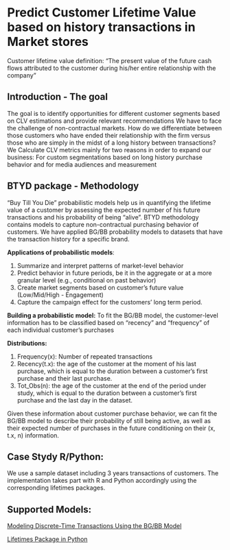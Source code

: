 # Predict Customer Lifetime Value based on history transactions in Market stores
Customer lifetime value definition:
“The present value of the future cash flows attributed to the customer during his/her entire relationship with the company”
## Introduction - The goal
The goal is to identify opportunities for different customer segments based on CLV estimations and provide relevant recommendations
We have to face the challenge of non-contractual markets. How do we differentiate between those customers who have ended their relationship with the firm versus those who are simply in the midst of a long history between transactions?
We Calculate CLV metrics mainly for two reasons in order to expand our business: 
For custom segmentations based on long history purchase behavior and for media audiences and measurement
## BTYD package - Methodology
“Buy Till You Die” probabilistic models help us in quantifying the lifetime value of a customer by assessing the expected number of his future transactions and his probability of being “alive”. BTYD methodology contains models to capture non-contractual purchasing behavior of customers. We have applied BG/BB probability models to datasets that have the transaction history for a specific brand.

**Applications of probabilistic models**:
1. Summarize and interpret patterns of market-level behavior
2. Predict behavior in future periods, be it in the aggregate or at a more granular level (e.g., conditional on past behavior)
3. Create market segments based on customer’s future value (Low/Mid/High - Engagement)
4. Capture the campaign effect for the customers’ long term period.

**Building a probabilistic model:**
To fit the BG/BB model, the customer-level information has to be classified based on “recency” and “frequency” of each individual customer’s purchases

**Distributions:**
1. Frequency(x):  Number of repeated transactions
2. Recency(t.x): the age of the customer at the moment of his last purchase, which is equal to the duration between a customer’s first purchase and their last purchase.
3. Tot_Obs(n): the age of the customer at the end of the period under study, which is equal to the duration between a customer’s first purchase and the last day in the dataset.

Given these information about customer purchase behavior, we can fit the BG/BB model to describe their probability of still being active, as well as their expected number of purchases in the future conditioning on their (x, t.x, n) information.

## Case Stydy R/Python:

We use a sample dataset including 3 years transactions of customers.
The implementation takes part with R and Python accordingly using the corresponding lifetimes packages.

## Supported Models:

[Modeling Discrete-Time Transactions Using the BG/BB Model](https://repository.upenn.edu/cgi/viewcontent.cgi?article=1056&context=wharton_research_scholars)

[Lifetimes Package in Python](https://lifetimes.readthedocs.io/en/latest/Quickstart.html)





